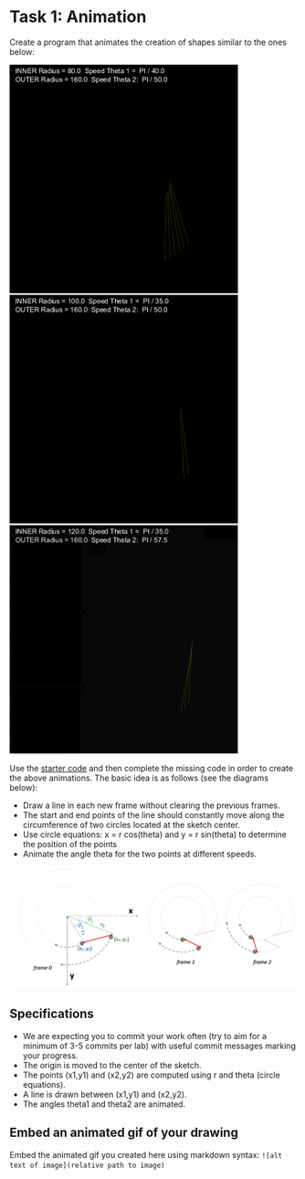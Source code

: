 # Task 1: Animation

Create a program that animates the creation of shapes similar to the ones below:

![](../images/Q1_Ex1.gif)
![](../images/Q1_Ex2.gif)
![](../images/Q1_Ex3.gif)

Use the [starter code](./q1/q1.pde) and then complete the missing code in order to create the above animations.
The basic idea is as follows (see the diagrams below):

- Draw a line in each new frame without clearing the previous frames.
- The start and end points of the line should constantly move along the circumference of two circles located at the sketch center. 
- Use circle equations: x = r cos(theta) and y = r sin(theta) to determine the position of the points
- Animate the angle theta for the two points at different speeds. 

<img src="../images/img2.png" width="1000px">

## Specifications

- We are expecting you to commit your work often (try to aim for a minimum of 3-5 commits per lab) with useful commit messages marking your progress.
- The origin is moved to the center of the sketch.
- The points (x1,y1) and (x2,y2) are computed using r and theta (circle equations).
- A line is drawn between (x1,y1) and (x2,y2).
- The angles theta1 and theta2 are animated.

## Embed an animated gif of your drawing

Embed the animated gif you created here using markdown syntax: `![alt text of image](relative path to image)`